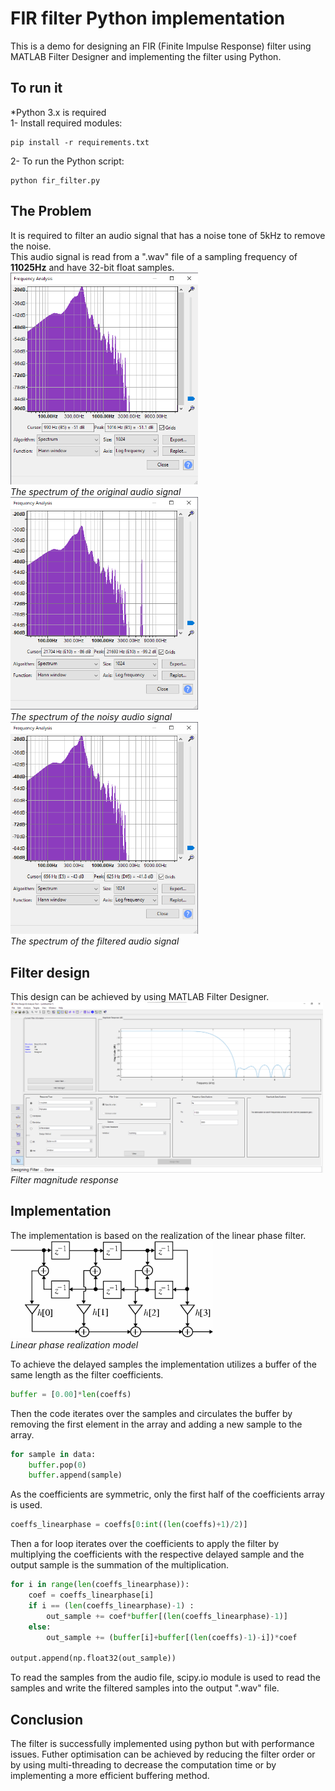 # FIR filter Python implementation

This is a demo for designing an FIR (Finite Impulse Response) filter using MATLAB Filter Designer and implementing the filter using Python.

## To run it
\*Python 3.x is required
<br>
1- Install required modules:
<br>
```
pip install -r requirements.txt
```

2- To run the Python script:
<br>
```
python fir_filter.py
```

## The Problem
It is required to filter an audio signal that has a noise tone of 5kHz to remove the noise.
<br>
This audio signal is read from a ".wav" file of a sampling frequency of **11025Hz** and have 32-bit float samples.
<br>
<img src="./Screenshots/original.png" alt="The spectrum of the original audio signal" width="300"/>
<br>*The spectrum of the original audio signal*
<br>
<img src="./Screenshots/with_noise.png" alt="The spectrum of the noisy audio signal" width="300"/>
<br>*The spectrum of the noisy audio signal*
<br>
<img src="./Screenshots/filtered.png" alt="The spectrum of the filtered audio signal" width="300"/>
<br>*The spectrum of the filtered audio signal*

## Filter design

This design can be achieved by using MATLAB Filter Designer.
<br>
<img src="./Screenshots/mlab_mag_resp.png" alt="Filter magnitude response" width="500"/>
<br>*Filter magnitude response*
<br>



## Implementation
The implementation is based on the realization of the linear phase filter.
<br>
![alt text](./Screenshots/realization_diagram.png "Linear phase realization model")
<br>*Linear phase realization model*
<br>

To achieve the delayed samples the implementation utilizes a buffer of the same length as the filter coefficients.
```python
buffer = [0.00]*len(coeffs)
```
Then the code iterates over the samples and circulates the buffer by removing the first element in the array and adding a new sample to the array.
```python
for sample in data:
    buffer.pop(0)
    buffer.append(sample)
```
As the coefficients are symmetric, only the first half of the coefficients array is used.
```python
coeffs_linearphase = coeffs[0:int((len(coeffs)+1)/2)]
```
Then a for loop iterates over the coefficients to apply the filter by multiplying the coefficients with the respective delayed sample and the output sample is the summation of the multiplication.
```python
for i in range(len(coeffs_linearphase)):
    coef = coeffs_linearphase[i]
    if i == (len(coeffs_linearphase)-1) :
        out_sample += coef*buffer[(len(coeffs_linearphase)-1)]
    else:
        out_sample += (buffer[i]+buffer[(len(coeffs)-1)-i])*coef

output.append(np.float32(out_sample))
```


To read the samples from the audio file, scipy.io module is used to read the samples and write the filtered samples into the output ".wav" file.


## Conclusion

The filter is successfully implemented using python but with performance issues.
Futher optimisation can be achieved by reducing the filter order or by using multi-threading to decrease the computation time or by implementing a more efficient buffering method.